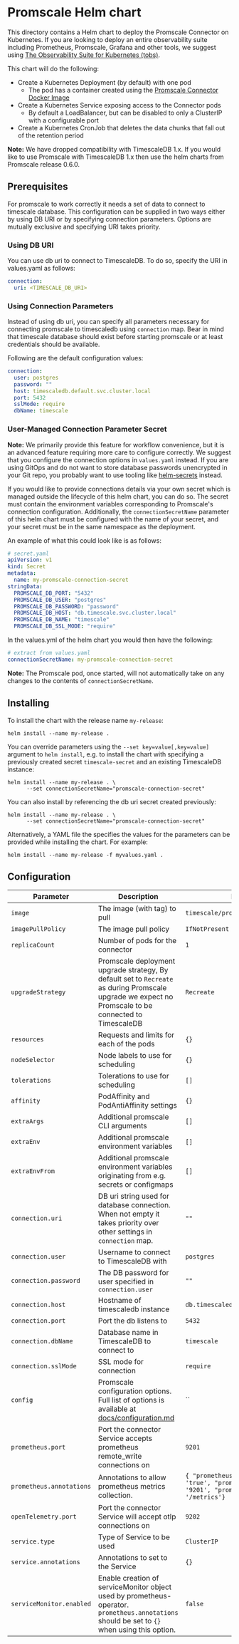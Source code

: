 # Promscale Helm chart

This directory contains a Helm chart to deploy the Promscale Connector on Kubernetes.
If you are looking to deploy an entire observability suite including Prometheus,
Promscale, Grafana and other tools, we suggest using
[The Observability Suite for Kubernetes (tobs)](https://github.com/timescale/tobs).

This chart will do the following:

* Create a Kubernetes Deployment (by default) with one pod
  * The pod has a container created using the [Promscale Connector Docker Image](https://hub.docker.com/timescale/promscale)
* Create a Kubernetes Service exposing access to the Connector pods
  * By default a LoadBalancer, but can be disabled to only a ClusterIP with a configurable port
* Create a Kubernetes CronJob that deletes the data chunks that fall out of the retention period

**Note:** We have dropped compatibility with TimescaleDB 1.x. If you would like to use Promscale with TimescaleDB 1.x then use the helm charts from Promscale release 0.6.0.

## Prerequisites

For promscale to work correctly it needs a set of data to connect to timescale database. This
configuration can be supplied in two ways either by using DB URI or by specifying connection
parameters. Options are mutually exclusive and specifying URI takes priority.

### Using DB URI

You can use db uri to connect to TimescaleDB. To do so, specify the URI in values.yaml as follows:

```yaml
connection:
  uri: <TIMESCALE_DB_URI>
```

### Using Connection Parameters

Instead of using db uri, you can specify all parameters necessary for connecting promscale to timescaledb using `connection` map.
Bear in mind that timescale database should exist before starting promscale or at least credentials should be available.

Following are the default configuration values:

```yaml
connection:
  user: postgres
  password: ""
  host: timescaledb.default.svc.cluster.local
  port: 5432
  sslMode: require
  dbName: timescale
```

### User-Managed Connection Parameter Secret

**Note:** We primarily provide this feature for workflow convenience, but it is an advanced feature requiring more care to configure correctly. We suggest that you configure the connection options in `values.yaml` instead. If you are using GitOps and do not want to store database passwords unencrypted in your Git repo, you probably want to use tooling like [helm-secrets](https://github.com/jkroepke/helm-secrets) instead.

If you would like to provide connections details via your own secret which is managed outside the lifecycle of this helm chart, you can do so. The secret must contain the environment variables corresponding to Promscale's connection configuration. Additionally, the `connectionSecretName` parameter of this helm chart must be configured with the name of your secret, and your secret must be in the same namespace as the deployment.

An example of what this could look like is as follows:

```yaml
# secret.yaml
apiVersion: v1
kind: Secret
metadata:
  name: my-promscale-connection-secret
stringData:
  PROMSCALE_DB_PORT: "5432"
  PROMSCALE_DB_USER: "postgres"
  PROMSCALE_DB_PASSWORD: "password"
  PROMSCALE_DB_HOST: "db.timescale.svc.cluster.local"
  PROMSCALE_DB_NAME: "timescale"
  PROMSCALE_DB_SSL_MODE: "require"
```

In the values.yml of the helm chart you would then have the following:

```yaml
# extract from values.yaml
connectionSecretName: my-promscale-connection-secret
```

**Note:** The Promscale pod, once started, will not automatically take on any changes to the contents of `connectionSecretName`.

## Installing

To install the chart with the release name `my-release`:

```shell script
helm install --name my-release .
```

You can override parameters using the `--set key=value[,key=value]` argument
to `helm install`, e.g. to install the chart with specifying a previously created
secret `timescale-secret` and an existing TimescaleDB instance:

```shell script
helm install --name my-release . \
      --set connectionSecretName="promscale-connection-secret"
```

You can also install by referencing the db uri secret created previously:

```shell script
helm install --name my-release . \
      --set connectionSecretName="promscale-connection-secret"
```

Alternatively, a YAML file the specifies the values for the parameters can be provided
while installing the chart. For example:

```shell script
helm install --name my-release -f myvalues.yaml .
```

## Configuration

| Parameter                | Description                                                                                                                                                             | Default                                                                                             |
|--------------------------|-------------------------------------------------------------------------------------------------------------------------------------------------------------------------|-----------------------------------------------------------------------------------------------------|
| `image`                  | The image (with tag) to pull                                                                                                                                            | `timescale/promscale`                                                                               |
| `imagePullPolicy`        | The image pull policy                                                                                                                                                   | `IfNotPresent`                                                                                      |
| `replicaCount`           | Number of pods for the connector                                                                                                                                        | `1`                                                                                                 |
| `upgradeStrategy`        | Promscale deployment upgrade strategy, By default set to `Recreate` as during Promscale upgrade we expect no Promscale to be connected to TimescaleDB                   | `Recreate`                                                                                          |
| `resources`              | Requests and limits for each of the pods                                                                                                                                | `{}`                                                                                                |
| `nodeSelector`           | Node labels to use for scheduling                                                                                                                                       | `{}`                                                                                                |
| `tolerations`            | Tolerations to use for scheduling                                                                                                                                       | `[]`                                                                                                |
| `affinity`               | PodAffinity and PodAntiAffinity settings                                                                                                                                | `{}`                                                                                                |
| `extraArgs`              | Additional promscale CLI arguments                                                                                                                                      | `[]`                                                                                                |
| `extraEnv`               | Additional promscale environment variables                                                                                                                              | `[]`                                                                                                |
| `extraEnvFrom`           | Additional promscale environment variables originating from e.g. secrets or configmaps                                                                                  | `[]`                                                                                                |
| `connection.uri`         | DB uri string used for database connection. When not empty it takes priority over other settings in `connection` map.                                                   | `""`                                                                                                |
| `connection.user`        | Username to connect to TimescaleDB with                                                                                                                                 | `postgres`                                                                                          |
| `connection.password`    | The DB password for user specified in `connection.user`                                                                                                                 | `""`                                                                                                |
| `connection.host`        | Hostname of timescaledb instance                                                                                                                                        | `db.timescaledb.svc.cluster.local`                                                                  |
| `connection.port`        | Port the db listens to                                                                                                                                                  | `5432`                                                                                              |
| `connection.dbName`      | Database name in TimescaleDB to connect to                                                                                                                              | `timescale`                                                                                         |
| `connection.sslMode`     | SSL mode for connection                                                                                                                                                 | `require`                                                                                           |
| `config`                 | Promscale configuration options. Full list of options is available at [docs/configuration.md](https://github.com/timescale/promscale/blob/master/docs/configuration.md) | ``                                                                                                  |
| `prometheus.port`        | Port the connector Service accepts prometheus remote_write connections on                                                                                               | `9201`                                                                                              |
| `prometheus.annotations` | Annotations to allow prometheus metrics collection.                                                                                                                     | `{ "prometheus.io/scrape": 'true', "prometheus.io/port": '9201', "prometheus.io/path": '/metrics'}` |
| `openTelemetry.port`     | Port the connector Service will accept otlp connections on                                                                                                              | `9202`                                                                                              |
| `service.type`           | Type of Service to be used                                                                                                                                              | `ClusterIP`                                                                                         |
| `service.annotations`    | Annotations to set to the Service                                                                                                                                       | `{}`                                                                                                |
| `serviceMonitor.enabled` | Enable creation of serviceMonitor object used by prometheus-operator. `prometheus.annotations` should be set to `{}` when using this option.                            | `false`                                                                                             |
